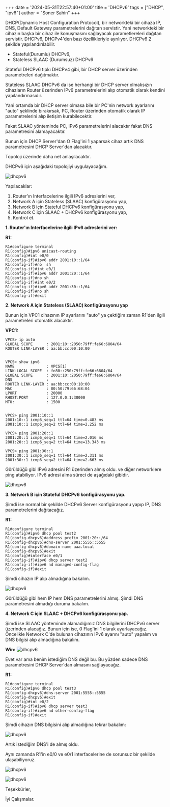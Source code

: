 +++
date = '2024-05-31T22:57:40+01:00'
title = 'DHCPv6'
tags = ["DHCP", "ipv6"]
author = "Soner Sahin"
+++

DHCP(Dynamic Host Configuration Protocol), bir networkteki bir cihaza IP, DNS, Default Gateway parametrelerini dağıtan servistir. Yani networkteki bir cihazın başka bir cihaz ile konuşmasını sağlayacak parametlereleri dağıtan servistir.
DHCPv6, DHCPv4'den bazı özellikleriyle ayrılıyor. DHCPv6 2 şekilde yapılandırılabilir.
- Stateful(Durumlu) DHCPv6,
- Stateless SLAAC (Durumsuz) DHCPv6

Stateful DHCPv6 tıpkı DHCPv4 gibi, bir DHCP server üzerinden parametreleri dağıtmaktır.

Stateless SLAAC DHCPv6 da ise herhangi bir DHCP server olmaksızın cihazların Router üzerinden IPv6 parametrelerini alıp otomatik olarak kendini yapılandırmasıdır.

Yani ortamda bir DHCP server olmasa bile bir PC'nin network ayarlarını "auto" şeklinde bırakırsak, PC, Router üzerinden otomatik olarak IP parametrelerini alıp iletişim kurabilecektir.

Fakat SLAAC yönteminde PC, IPv6 parametrelerini alacaktır fakat DNS parametresini alamayacaktır.

Bunun için DHCP Server'dan O Flag'ini 1 yaparsak cihaz artık DNS parametresini DHCP Server'dan alacaktır.

Topoloji üzerinde daha net anlaşılacaktır.

DHCPv6 için aşağıdaki topolojiyi uygulayacağım.

![dhcpv6](/images/dhcpv6/1.png)

Yapılacaklar:
1. Router'ın Interfacelerine ilgili IPv6 adreslerini ver,
2. Network A için Stateless (SLAAC) konfigürasyonu yap,
3. Network B için Stateful DHCPv6 konfigürasyonu yap,
4. Network C için SLAAC + DHCPv6 konfigürasyonu yap,
5. Kontrol et.


**1. Router'ın Interfacelerine ilgili IPv6 adreslerini ver:**

**R1:**
```
R1#configure terminal
R1(config)#ipv6 unicast-routing 
R1(config)#int e0/0
R1(config-if)#ipv6 addr 2001:10::1/64
R1(config-if)#no  sh
R1(config-if)#int e0/1
R1(config-if)#ipv6 addr 2001:20::1/64
R1(config-if)#no sh
R1(config-if)#int e0/2
R1(config-if)#ipv6 addr 2001:30::1/64
R1(config-if)#no sh
R1(config-if)#exit
```


**2. Network A için Stateless (SLAAC) konfigürasyonu yap**

Bunun için VPC1 cihazının IP ayarlarını "auto" ya çektiğim zaman R1'den ilgili parametreleri otomatik alacaktır.

**VPC1:**

```
VPCS> ip auto
GLOBAL SCOPE      : 2001:10::2050:79ff:fe66:6804/64
ROUTER LINK-LAYER : aa:bb:cc:00:10:00


VPCS> show ipv6 
NAME              : VPCS[1]
LINK-LOCAL SCOPE  : fe80::250:79ff:fe66:6804/64
GLOBAL SCOPE      : 2001:10::2050:79ff:fe66:6804/64
DNS               : 
ROUTER LINK-LAYER : aa:bb:cc:00:10:00
MAC               : 00:50:79:66:68:04
LPORT             : 20000
RHOST:PORT        : 127.0.0.1:30000
MTU:              : 1500


VPCS> ping 2001:10::1
2001:10::1 icmp6_seq=1 ttl=64 time=0.483 ms
2001:10::1 icmp6_seq=2 ttl=64 time=2.252 ms

VPCS> ping 2001:20::1
2001:20::1 icmp6_seq=1 ttl=64 time=2.016 ms
2001:20::1 icmp6_seq=2 ttl=64 time=13.343 ms

VPCS> ping 2001:30::1
2001:30::1 icmp6_seq=1 ttl=64 time=2.311 ms
2001:30::1 icmp6_seq=2 ttl=64 time=2.663 ms
```

Görüldüğü gibi IPv6 adresini R1 üzerinden almış oldu. ve diğer networklere ping atabiliyor.
IPv6 adresi alma süreci de aşağıdaki gibidir.

![dhcpv6](/images/dhcpv6/2.png)

**3. Network B için Stateful DHCPv6 konfigürasyonu yap.**

Şimdi ise normal bir şekilde DHCPv6 Server konfigürasyonu yapıp IP, DNS parametrelerini dağıtacağız.

**R1:**

```
R1#configure terminal  
R1(config)#ipv6 dhcp pool test2
R1(config-dhcpv6)#address prefix 2001:20::/64
R1(config-dhcpv6)#dns-server 2001:5555::5555   
R1(config-dhcpv6)#domain-name aaa.local
R1(config-dhcpv6)#exit
R1(config)#interface e0/1
R1(config-if)#ipv6 dhcp server test2
R1(config-if)#ipv6 nd managed-config-flag 
R1(config-if)#exit
```

Şimdi cihazın IP alıp almadığına bakalım.

![dhcpv6](/images/dhcpv6/3.png)

Görüldüğü gibi hem IP hem DNS parametrelerini almış.
Şimdi DNS parametresini almadığı duruma bakalım.

**4. Network C için SLAAC + DHCPv6 konfigürasyonu yap.**

Şimdi ise SLAAC yönteminde alamadığımız DNS bilgilerini DHCPv6 server üzerinden alacağız.
Bunun için ise, 0 Flag'ini 1 olarak ayarlayacağız.
Öncelikle Network C'de bulunan cihazının IPv6 ayarını "auto" yapalım ve DNS bilgisi alıp almadığına bakalım.

**Win:**
![dhcpv6](/images/dhcpv6/4.png)

Evet var ama benim istediğim DNS değil bu. Bu yüzden sadece DNS parametresini DHCP Server'dan almasını sağlayacağız.

**R1:**
```
R1#configure terminal 
R1(config)#ipv6 dhcp pool test3
R1(config-dhcpv6)#dns-server 2001:5555::5555
R1(config-dhcpv6)#exit
R1(config)#int e0/2
R1(config-if)#ipv6 dhcp server test3
R1(config-if)#ipv6 nd other-config-flag 
R1(config-if)#exit
```

Şimdi cihazın DNS bilgisini alıp almadığına tekrar bakalım:

![dhcpv6](/images/dhcpv6/5.png)

Artık istediğim DNS'i de almış oldu.

Aynı zamanda R1'in e0/0 ve e0/1 interfacelerine de sorunsuz bir şekilde ulaşabiliyoruz.

![dhcpv6](/images/dhcpv6/6.png)

![dhcpv6](/images/dhcpv6/7.png)


Teşekkürler,

İyi Çalışmalar.



